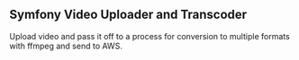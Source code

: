 ## Symfony Video Uploader and Transcoder
Upload video and pass it off to a process for conversion to multiple formats with ffmpeg and send to AWS. 
